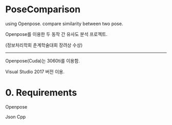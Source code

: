 # PoseComparison
using Openpose. compare similarity between two pose.


Openpose를 이용한 두 동작 간 유사도 분석 프로젝트.


(정보처리학회 춘계학술대회 장려상 수상)

---


Openpose(Cuda)는 3060ti를 이용함.


Visual Studio 2017 버전 이용.




# 0. Requirements

   
   Openpose


   Json Cpp


